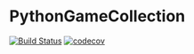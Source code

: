 # PythonGameCollection

[![Build Status](https://travis-ci.org/pppt94/PythonGameCollection.svg?branch=wth_screen)](https://travis-ci.org/pppt94/PythonGameCollection)
[![codecov](https://codecov.io/gh/pppt94/PythonGameCollection/branch/master/graph/badge.svg)](https://codecov.io/gh/pppt94/PythonGameCollection)
